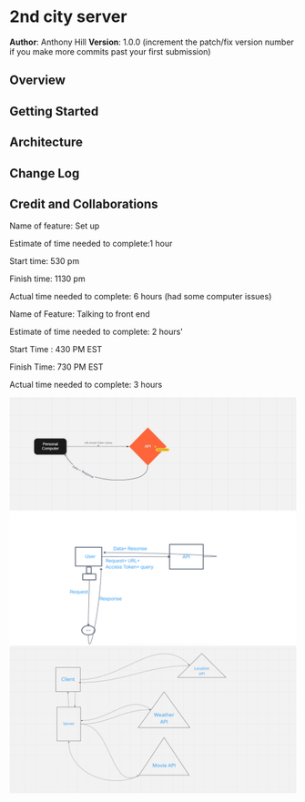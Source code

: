 # 2nd city server

**Author**: Anthony Hill
**Version**: 1.0.0 (increment the patch/fix version number if you make more commits past your first submission)

## Overview
<!-- Provide a high level overview of what this application is and why you are building it, beyond the fact that it's an assignment for this class. (i.e. What's your problem domain?) -->

## Getting Started
<!-- What are the steps that a user must take in order to build this app on their own machine and get it running? -->

## Architecture
<!-- Provide a detailed description of the application design. What technologies (languages, libraries, etc) you're using, and any other relevant design information. -->

## Change Log
<!-- Use this area to document the iterative changes made to your application as each feature is successfully implemented. Use time stamps. Here's an example:

01-01-2001 4:59pm - Application now has a fully-functional express server, with a GET route for the location resource. -->

## Credit and Collaborations
<!-- Give credit (and a link) to other people or resources that helped you build this application. -->



Name of feature: Set up

Estimate of time needed to complete:1 hour

Start time: 530 pm

Finish time: 1130 pm

Actual time needed to complete: 6 hours (had some computer issues)


Name of Feature: Talking to front end

Estimate of time needed to complete: 2 hours'

Start Time : 430 PM EST

Finish Time: 730 PM EST

Actual time needed to complete: 3 hours 





![WRRC1](./imgs/day%201%20scott%20and%20anthony%20snip.jpg)
![WRRC2](./imgs/Untitled.png)
![WRRC3](./imgs/wrrc-3.png)